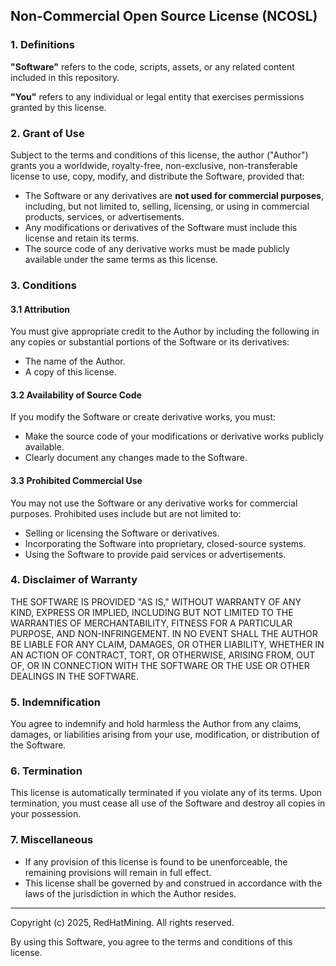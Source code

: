 ## Non-Commercial Open Source License (NCOSL)

### 1. Definitions

**"Software"** refers to the code, scripts, assets, or any related content included in this repository.

**"You"** refers to any individual or legal entity that exercises permissions granted by this license.

### 2. Grant of Use

Subject to the terms and conditions of this license, the author ("Author") grants you a worldwide, royalty-free, non-exclusive, non-transferable license to use, copy, modify, and distribute the Software, provided that:

- The Software or any derivatives are **not used for commercial purposes**, including, but not limited to, selling, licensing, or using in commercial products, services, or advertisements.
- Any modifications or derivatives of the Software must include this license and retain its terms.
- The source code of any derivative works must be made publicly available under the same terms as this license.

### 3. Conditions

#### 3.1 Attribution
You must give appropriate credit to the Author by including the following in any copies or substantial portions of the Software or its derivatives:

- The name of the Author.
- A copy of this license.

#### 3.2 Availability of Source Code
If you modify the Software or create derivative works, you must:

- Make the source code of your modifications or derivative works publicly available.
- Clearly document any changes made to the Software.

#### 3.3 Prohibited Commercial Use
You may not use the Software or any derivative works for commercial purposes. Prohibited uses include but are not limited to:

- Selling or licensing the Software or derivatives.
- Incorporating the Software into proprietary, closed-source systems.
- Using the Software to provide paid services or advertisements.

### 4. Disclaimer of Warranty

THE SOFTWARE IS PROVIDED "AS IS," WITHOUT WARRANTY OF ANY KIND, EXPRESS OR IMPLIED, INCLUDING BUT NOT LIMITED TO THE WARRANTIES OF MERCHANTABILITY, FITNESS FOR A PARTICULAR PURPOSE, AND NON-INFRINGEMENT. IN NO EVENT SHALL THE AUTHOR BE LIABLE FOR ANY CLAIM, DAMAGES, OR OTHER LIABILITY, WHETHER IN AN ACTION OF CONTRACT, TORT, OR OTHERWISE, ARISING FROM, OUT OF, OR IN CONNECTION WITH THE SOFTWARE OR THE USE OR OTHER DEALINGS IN THE SOFTWARE.

### 5. Indemnification

You agree to indemnify and hold harmless the Author from any claims, damages, or liabilities arising from your use, modification, or distribution of the Software.

### 6. Termination

This license is automatically terminated if you violate any of its terms. Upon termination, you must cease all use of the Software and destroy all copies in your possession.

### 7. Miscellaneous

- If any provision of this license is found to be unenforceable, the remaining provisions will remain in full effect.
- This license shall be governed by and construed in accordance with the laws of the jurisdiction in which the Author resides.

---

Copyright (c) 2025, RedHatMining. All rights reserved.

By using this Software, you agree to the terms and conditions of this license.

